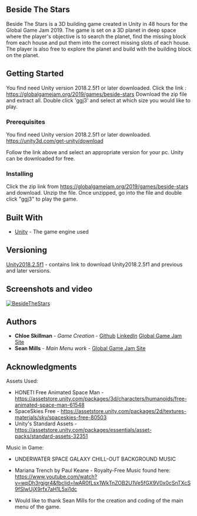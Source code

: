 ## Beside The Stars

Beside The Stars is a 3D building game created in Unity in 48 hours for the Global Game Jam 2019. The game is set on a 3D planet in deep space where the player's objective is to search the planet, find the missing block from each house and put them into the correct missing slots of each house. The player is also free to explore the planet and build with the building block on the planet. 

## Getting Started

You find need Unity version 2018.2.5f1 or later downloaded. 
Click the link : https://globalgamejam.org/2019/games/beside-stars
Download the zip file and extract all.
Double click 'ggj3' and select at which size you would like to play.  

### Prerequisites

You find need Unity version 2018.2.5f1 or later downloaded.
https://unity3d.com/get-unity/download

Follow the link above and select an appropriate version for your pc.
Unity can be downloaded for free. 

### Installing

Click the zip link from https://globalgamejam.org/2019/games/beside-stars and download.
Unzip the file. Once unzipped, go into the file and double click "ggj3" to play the game.

## Built With

* [Unity](https://unity3d.com/get-unity/download) - The game engine used

## Versioning

[Unity2018.2.5f1](https://unity3d.com/get-unity/download) - contains link to download Unity2018.2.5f1 and previous and later versions. 

## Screenshots and video
[![BesideTheStars](https://i.ytimg.com/vi/S7Ltr87t2xQ/maxresdefault.jpg)](https://www.youtube.com/watch?v=S7Ltr87t2xQ&t=1s)

## Authors

* **Chloe Skillman** - *Game Creation* - [Github](https://github.com/ChloeLS)
                                         [LinkedIn](https://www.linkedin.com/in/chloe-skillman-b80941183/)
                                         [Global Game Jam Site](https://globalgamejam.org/users/chloe-skillman)
* **Sean Mills** -  *Main Menu work*  -  [Global Game Jam Site](https://globalgamejam.org/users/retrogamr2000)

## Acknowledgments

Assets Used:
* HONETI Free Animated Space Man - https://assetstore.unity.com/packages/3d/characters/humanoids/free-animated-space-man-61548
* SpaceSkies Free - https://assetstore.unity.com/packages/2d/textures-materials/sky/spaceskies-free-80503
* Unity's Standard Assets - https://assetstore.unity.com/packages/essentials/asset-packs/standard-assets-32351

Music in Game:
* UNDERWATER SPACE GALAXY CHILL-OUT BACKGROUND MUSIC
* Mariana Trench by Paul Keane - Royalty-Free Music found here: https://www.youtube.com/watch?v=wpDh3rgjgr4&fbclid=IwAR0fLsx1WkTnZOB2U1Ve5fGX9V0x0cSnTXcS9fSlwUjX9rfx7aH1L5xi1dc

* Would like to thank Sean Mills for the creation and coding of the main menu of the game.

